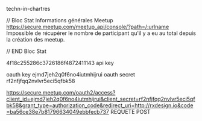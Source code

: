 techn-in-chartres

// Bloc Stat
Informations générales Meetup https://secure.meetup.com/meetup_api/console/?path=/:urlname
Impossible de récupérer le nombre de participant qu'il y a eu au total depuis la création des meetup.

// END Bloc Stat

4f18c255286c3726186f4872411143 api key

oauth key ejmd7jeh2q0f6no4iutmhijrui
oauth secret rf2nfjfqq2nvlvr5eci5qfbk58

https://secure.meetup.com/oauth2/access?client_id=ejmd7jeh2q0f6no4iutmhijrui&client_secret=rf2nfjfqq2nvlvr5eci5qfbk58&grant_type=authorization_code&redirect_uri=http://rxdesign.io&code=ba56ce38e7b81796634049ebbfecb737 REQUETE POST

